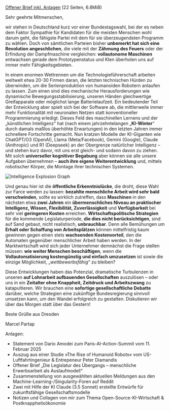 [Offener Brief inkl. Anlagen](offener-brief-ki-und-robotik-wirtschaft-umschalten.pdf) (22 Seiten, 6.8MiB)

Sehr geehrte Mitmenschen,

wir stehen in Deutschland kurz vor einer Bundestagswahl, bei der es
neben dem Faktor Sympathie für Kandidaten für die meisten Menschen wohl
darum geht, die fähigste Partei mit dem für sie überzeugendsten Programm
zu wählen. Doch von sämtlichen Parteien bisher **unbemerkt hat sich eine
Revolution angeschlichen**, die viele mit der **Zähmung des Feuers**
oder der Erfindung der Dampfmaschine vergleichen: **vollautonome
Maschinen** entwachsen gerade dem Prototypenstatus und KIen überholen
uns auf immer mehr Fähigkeitsgebieten.

In einem enormen Wettrennen um die Technologieführerschaft arbeiten
weltweit etwa 20-30 Firmen daran, die letzten technischen Hürden zu
überwinden, um die Serienproduktion von humanoiden Robotern anlaufen zu
lassen. Zum einen sind dies mechanische Herausforderungen wie dynamische
Bewegungsstabilisierung, unseren Händen gleichwertige Greifapparate oder
möglichst lange Batterielaufzeit. Ein bedeutender Teil der Entwicklung
aber spielt sich bei der Software ab, die mittlerweile immer mehr
Funktionalität mit neuronalen Netzen statt konventioneller
Programmierung erledigt. Dieses Feld des maschinellen Lernens und der
„künstlichen Intelligenz“ hat (nach einem jahrzehntelangen
„**KI-Winter**“ durch damals maßlos überhöhte Erwartungen) in den
letzten Jahren immer schnellere Fortschritte gemacht. Nun kratzen
Modelle der KI-Giganten wie ChatGPT/O3 (OpenAI), Llama (Meta/Facebook),
Gemini (Google), Claude (Anthropic) und R1 (Deepseek) an der
Obergrenze natürlicher Intelligenz – und stehen kurz davor, mit uns erst
gleich- und sodann davon zu ziehen. Mit solch **universeller kognitiver
Begabung** aber können sie alle unsere Aufgaben übernehmen – **auch ihre
eigene Weiterentwicklung** und, mittels robotischer Körper, die Montage
ihrer technischen Systemen.


![Intelligence Explosion Graph](http://situational-awareness.ai/wp-content/uploads/2024/06/intelligence_explosion-1536x1184.png)


Und genau hier ist die **öffentliche
Erkenntnislücke**, die droht, diese Wahl zur Farce werden zu lassen:
**bezahlte menschliche Arbeit wird sehr bald verschwinden**, sollte es
wirklich zutreffen, dass **Maschinen** in den nächsten etwa **zwei
Jahren** ein **übermenschliches Niveau an praktischer Intelligenz,
Wissen, Flexibilität, Zuverlässigkeit** und **Verfügbarkeit** bei sehr
viel **geringeren Kosten** erreichen. **Wirtschaftspolitische
Strategien** für die kommende Legislaturperiode, **die dies nicht
berücksichtigen**, sind auf Sand gebaut, nicht realistisch,
**unbrauchbar**. Denn alle Bemühungen um **Erhalt oder Schaffung von
Arbeitsplätzen** können mittelfristig kaum gewinnen gegen einen stets
**wachsenden Kostenvorteil**, den die Automaten gegenüber menschlicher
Arbeit haben werden. In der Marktwirtschaft wird sich jeder Unternehmer
demnächst die Frage stellen müssen: **wie weiter Menschen
beschäftigen**, wenn die **Vollautomatisierung kostengünstig und einfach
umzusetzen** ist sowie die einzige Möglichkeit, „*wettbewerbsfähig*“ zu
bleiben?

Diese Entwicklungen haben das Potenzial, dramatische Turbulenzen in
unseren **auf Lohnarbeit aufbauenden Gesellschaften** auszulösen – oder
uns in ein **Zeitalter ohne Knappheit, Zeitdruck und Arbeitszwang** zu
katapultieren. Wir brauchen eine **sofortige gesellschaftliche Debatte**
darüber, welche Strategien eine zukünftige Bundesregierung sinnvoll
umsetzen kann, um den Wandel erfolgreich zu gestalten. Diskutieren wir
über das Morgen statt über das Gestern!

Beste Grüße aus Dresden

Marcel Partap

Anlagen:

- Statement von Dario Amodei zum Paris-AI-Action-Summit vom 11. Februar 2025
- Auszug aus einer Studie »The Rise of Humanoid Robots« vom US-Luftfahrtingenieur & Entrepeneur Peter Diamandis
- Offener Brief „Die Legislatur des Übergangs – menschliche Erwerbsarbeit als Auslaufmodell“
- Zusammenstellung von ausgewählten aktuellen Meldungen aus den Machine-Learning-/Singularity-Foren auf Reddit
- Zwei mit Hilfe der KI Claude (3.5 Sonnet) erstellte Entwürfe für zukunftsfähige Gesellschaftsmodelle
- Notizen und Collagen von mir zum Thema Open-Source-KI-Wirtschaft & Postknappheitsökonomie

